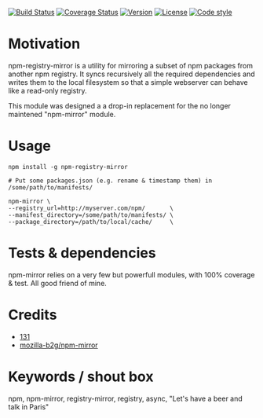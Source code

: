 [![Build Status](https://github.com/131/npm-mirror/actions/workflows/test.yml/badge.svg?branch=master)](https://github.com/131/npm-mirror/actions/workflows/test.yml)
[![Coverage Status](https://coveralls.io/repos/github/131/npm-mirror/badge.svg?branch=master)](https://coveralls.io/github/131/npm-mirror?branch=master)
[![Version](https://img.shields.io/npm/v/npm-registry-mirror.svg)](https://www.npmjs.com/package/npm-registry-mirror)
[![License](https://img.shields.io/badge/license-MIT-blue.svg)](http://opensource.org/licenses/MIT)
[![Code style](https://img.shields.io/badge/code%2fstyle-ivs-green.svg)](https://www.npmjs.com/package/eslint-plugin-ivs)




# Motivation

npm-registry-mirror is a utility for mirroring a subset of npm packages from another npm registry. It syncs recursively all the required dependencies and writes them to the local filesystem so that a simple webserver can behave like a read-only registry.

This module was designed a a drop-in replacement for the no longer maintened "npm-mirror" module.


# Usage
```
npm install -g npm-registry-mirror

# Put some packages.json (e.g. rename & timestamp them) in /some/path/to/manifests/

npm-mirror \
--registry_url=http://myserver.com/npm/       \
--manifest_directory=/some/path/to/manifests/ \
--package_directory=/path/to/local/cache/     \

```

# Tests & dependencies
npm-mirror relies on a very few but powerfull modules, with 100% coverage & test.
All good friend of mine.


# Credits
* [131](https://github.com/131)
* [mozilla-b2g/npm-mirror](https://github.com/mozilla-b2g/npm-mirror)


# Keywords / shout box
npm, npm-mirror, registry-mirror, registry, async, "Let's have a beer and talk in Paris"




